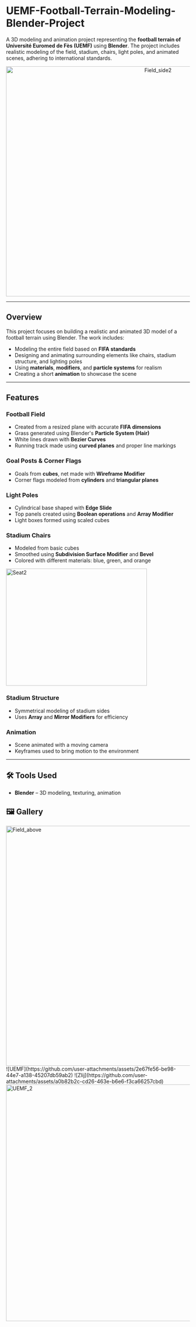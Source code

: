 # UEMF-Football-Terrain-Modeling-Blender-Project

A 3D modeling and animation project representing the **football terrain of Université Euromed de Fès (UEMF)** using **Blender**. The project includes realistic modeling of the field, stadium, chairs, light poles, and animated scenes, adhering to international standards.
<p align="center">
<img width="817" height="629" alt="Field_side2" src="https://github.com/user-attachments/assets/737a5fae-c57c-4312-a4c0-e909f62b1342" />
</p>

---

## Overview

This project focuses on building a realistic and animated 3D model of a football terrain using Blender. The work includes:

- Modeling the entire field based on **FIFA standards**
- Designing and animating surrounding elements like chairs, stadium structure, and lighting poles
- Using **materials**, **modifiers**, and **particle systems** for realism
- Creating a short **animation** to showcase the scene

---

## Features

### Football Field
- Created from a resized plane with accurate **FIFA dimensions**
- Grass generated using Blender's **Particle System (Hair)**
- White lines drawn with **Bezier Curves**
- Running track made using **curved planes** and proper line markings
  

### Goal Posts & Corner Flags
- Goals from **cubes**, net made with **Wireframe Modifier**
- Corner flags modeled from **cylinders** and **triangular planes**


### Light Poles
- Cylindrical base shaped with **Edge Slide**
- Top panels created using **Boolean operations** and **Array Modifier**
- Light boxes formed using scaled cubes

### Stadium Chairs
- Modeled from basic cubes
- Smoothed using **Subdivision Surface Modifier** and **Bevel**
- Colored with different materials: blue, green, and orange

<img width="386" height="320" alt="Seat2" src="https://github.com/user-attachments/assets/6f58510e-4866-4a34-b61e-4f9156b435e2" />


### Stadium Structure
- Symmetrical modeling of stadium sides
- Uses **Array** and **Mirror Modifiers** for efficiency

### Animation
- Scene animated with a moving camera
- Keyframes used to bring motion to the environment
  
---

## 🛠️ Tools Used

- **Blender** – 3D modeling, texturing, animation

## 🖼️ Gallery

<img width="703" height="656" alt="Field_above" src="https://github.com/user-attachments/assets/720ae8d9-78b1-41fa-b7d6-59746aa9f234" />
![UEMF](https://github.com/user-attachments/assets/2e67fe56-be98-44e7-a138-45207db59ab2)
![Zlij](https://github.com/user-attachments/assets/a0b82b2c-cd26-463e-b6e6-f3ca66257cbd)
<img width="849" height="647" alt="UEMF_2" src="https://github.com/user-attachments/assets/0c90e09f-f7d4-4f5b-b29f-7e14ec304b46" />





